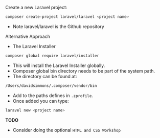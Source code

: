 Create a new Laravel project:

```bash
composer create-project laravel/laravel <project name>
```

* Note laravel/laravel is the Github repository

Alternative Approach
* The Laravel Installer
```bash
composer global require laravel/installer
```

* This will install the Laravel Installer globally.
* Composer global bin directory needs to be part of the system path.
* The directory can be found at:
```bash
/Users/davidsimmons/.composer/vendor/bin
```

* Add to the paths defines in `.zprofile`.
* Once added you can type:
```bash
laravel new <project name>
```

__TODO__
* Consider doing the optional `HTML and CSS Workshop`